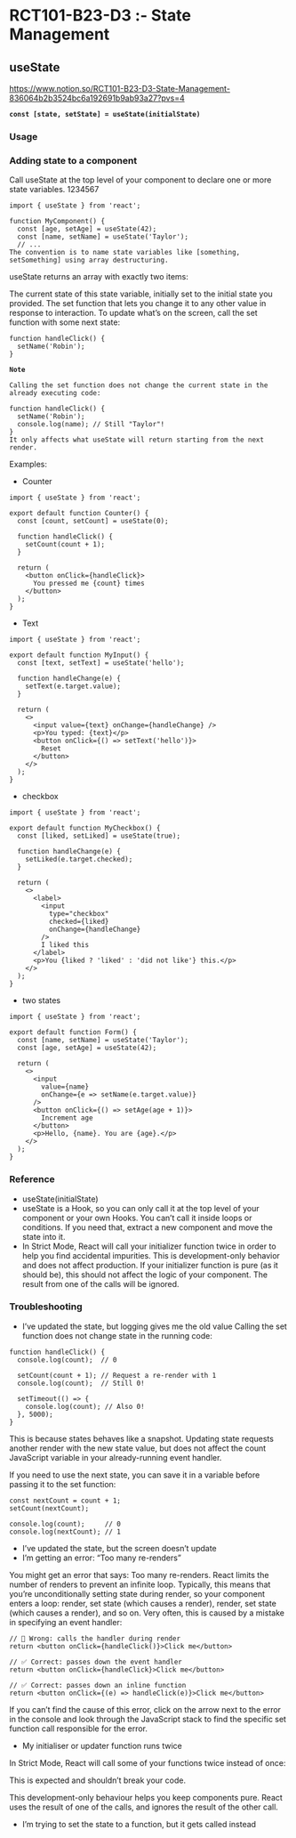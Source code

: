 # RCT101-B23-D3 :- State Management
## **useState**
https://www.notion.so/RCT101-B23-D3-State-Management-836064b2b3524bc6a192691b9ab93a27?pvs=4

**`const [state, setState] = useState(initialState)`**

### **Usage**

### **Adding state to a component**

Call useState at the top level of your component to declare one or more state variables.
1234567
```
import { useState } from 'react';

function MyComponent() {
  const [age, setAge] = useState(42);
  const [name, setName] = useState('Taylor');
  // ...
The convention is to name state variables like [something, setSomething] using array destructuring.

```

useState returns an array with exactly two items:

The current state of this state variable, initially set to the initial state you provided. The set function that lets you change it to any other value in response to interaction. To update what’s on the screen, call the set function with some next state:

```
function handleClick() {
  setName('Robin');
}

```

**`Note`**

```
Calling the set function does not change the current state in the already executing code:

function handleClick() {
  setName('Robin');
  console.log(name); // Still "Taylor"!
}
It only affects what useState will return starting from the next render.

```

Examples:

- Counter

```
import { useState } from 'react';

export default function Counter() {
  const [count, setCount] = useState(0);

  function handleClick() {
    setCount(count + 1);
  }

  return (
    <button onClick={handleClick}>
      You pressed me {count} times
    </button>
  );
}

```

- Text

```
import { useState } from 'react';

export default function MyInput() {
  const [text, setText] = useState('hello');

  function handleChange(e) {
    setText(e.target.value);
  }

  return (
    <>
      <input value={text} onChange={handleChange} />
      <p>You typed: {text}</p>
      <button onClick={() => setText('hello')}>
        Reset
      </button>
    </>
  );
}

```

- checkbox

```
import { useState } from 'react';

export default function MyCheckbox() {
  const [liked, setLiked] = useState(true);

  function handleChange(e) {
    setLiked(e.target.checked);
  }

  return (
    <>
      <label>
        <input
          type="checkbox"
          checked={liked}
          onChange={handleChange}
        />
        I liked this
      </label>
      <p>You {liked ? 'liked' : 'did not like'} this.</p>
    </>
  );
}

```

- two states

```
import { useState } from 'react';

export default function Form() {
  const [name, setName] = useState('Taylor');
  const [age, setAge] = useState(42);

  return (
    <>
      <input
        value={name}
        onChange={e => setName(e.target.value)}
      />
      <button onClick={() => setAge(age + 1)}>
        Increment age
      </button>
      <p>Hello, {name}. You are {age}.</p>
    </>
  );
}

```

### **Reference**

- useState(initialState)
- useState is a Hook, so you can only call it at the top level of your component or your own Hooks. You can’t call it inside loops or conditions. If you need that, extract a new component and move the state into it.
- In Strict Mode, React will call your initializer function twice in order to help you find accidental impurities. This is development-only behavior and does not affect production. If your initializer function is pure (as it should be), this should not affect the logic of your component. The result from one of the calls will be ignored.

### **Troubleshooting**

- I’ve updated the state, but logging gives me the old value Calling the set function does not change state in the running code:

```
function handleClick() {
  console.log(count);  // 0

  setCount(count + 1); // Request a re-render with 1
  console.log(count);  // Still 0!

  setTimeout(() => {
    console.log(count); // Also 0!
  }, 5000);
}

```

This is because states behaves like a snapshot. Updating state requests another render with the new state value, but does not affect the count JavaScript variable in your already-running event handler.

If you need to use the next state, you can save it in a variable before passing it to the set function:

```
const nextCount = count + 1;
setCount(nextCount);

console.log(count);     // 0
console.log(nextCount); // 1

```

- I’ve updated the state, but the screen doesn’t update
- I’m getting an error: “Too many re-renders”

You might get an error that says: Too many re-renders. React limits the number of renders to prevent an infinite loop. Typically, this means that you’re unconditionally setting state during render, so your component enters a loop: render, set state (which causes a render), render, set state (which causes a render), and so on. Very often, this is caused by a mistake in specifying an event handler:

```
// 🚩 Wrong: calls the handler during render
return <button onClick={handleClick()}>Click me</button>

// ✅ Correct: passes down the event handler
return <button onClick={handleClick}>Click me</button>

// ✅ Correct: passes down an inline function
return <button onClick={(e) => handleClick(e)}>Click me</button>

```

If you can’t find the cause of this error, click on the arrow next to the error in the console and look through the JavaScript stack to find the specific set function call responsible for the error.

- My initialiser or updater function runs twice

In Strict Mode, React will call some of your functions twice instead of once:

This is expected and shouldn’t break your code.

This development-only behaviour helps you keep components pure. React uses the result of one of the calls, and ignores the result of the other call.

- I’m trying to set the state to a function, but it gets called instead